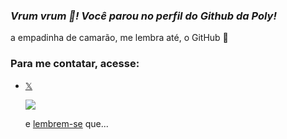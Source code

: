 ### *Vrum vrum 🚗! Você parou no perfil do Github da Poly!*

a empadinha de camarão, me lembra até, o GitHub 💙

### Para me contatar, acesse:
- [𝕏](https://x.com/nyandigum)

  ![](https://media.tenor.com/Vv_sOHafrZAAAAAM/little-witch-academia-amanda-oneill.gif)

  e [lembrem-se](https://youtu.be/DRv_lMBKWc8?si=8M1dYLv1vwkF0VRP) que...
